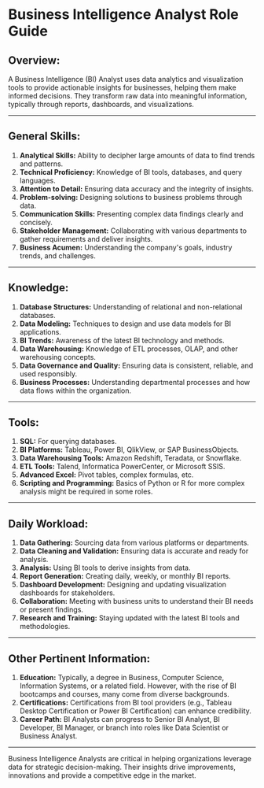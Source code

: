# Business Intelligence Analyst Role Guide


## Overview:
A Business Intelligence (BI) Analyst uses data analytics and visualization tools to provide actionable insights for businesses, helping them make informed decisions. They transform raw data into meaningful information, typically through reports, dashboards, and visualizations.

---

## General Skills:
1. **Analytical Skills:** Ability to decipher large amounts of data to find trends and patterns.
2. **Technical Proficiency:** Knowledge of BI tools, databases, and query languages.
3. **Attention to Detail:** Ensuring data accuracy and the integrity of insights.
4. **Problem-solving:** Designing solutions to business problems through data.
5. **Communication Skills:** Presenting complex data findings clearly and concisely.
6. **Stakeholder Management:** Collaborating with various departments to gather requirements and deliver insights.
7. **Business Acumen:** Understanding the company's goals, industry trends, and challenges.

---

## Knowledge:
1. **Database Structures:** Understanding of relational and non-relational databases.
2. **Data Modeling:** Techniques to design and use data models for BI applications.
3. **BI Trends:** Awareness of the latest BI technology and methods.
4. **Data Warehousing:** Knowledge of ETL processes, OLAP, and other warehousing concepts.
5. **Data Governance and Quality:** Ensuring data is consistent, reliable, and used responsibly.
6. **Business Processes:** Understanding departmental processes and how data flows within the organization.

---

## Tools:
1. **SQL:** For querying databases.
2. **BI Platforms:** Tableau, Power BI, QlikView, or SAP BusinessObjects.
3. **Data Warehousing Tools:** Amazon Redshift, Teradata, or Snowflake.
4. **ETL Tools:** Talend, Informatica PowerCenter, or Microsoft SSIS.
5. **Advanced Excel:** Pivot tables, complex formulas, etc.
6. **Scripting and Programming:** Basics of Python or R for more complex analysis might be required in some roles.

---

## Daily Workload:
1. **Data Gathering:** Sourcing data from various platforms or departments.
2. **Data Cleaning and Validation:** Ensuring data is accurate and ready for analysis.
3. **Analysis:** Using BI tools to derive insights from data.
4. **Report Generation:** Creating daily, weekly, or monthly BI reports.
5. **Dashboard Development:** Designing and updating visualization dashboards for stakeholders.
6. **Collaboration:** Meeting with business units to understand their BI needs or present findings.
7. **Research and Training:** Staying updated with the latest BI tools and methodologies.

---

## Other Pertinent Information:
1. **Education:** Typically, a degree in Business, Computer Science, Information Systems, or a related field. However, with the rise of BI bootcamps and courses, many come from diverse backgrounds.
2. **Certifications:** Certifications from BI tool providers (e.g., Tableau Desktop Certification or Power BI Certification) can enhance credibility.
3. **Career Path:** BI Analysts can progress to Senior BI Analyst, BI Developer, BI Manager, or branch into roles like Data Scientist or Business Analyst.

---

Business Intelligence Analysts are critical in helping organizations leverage data for strategic decision-making. Their insights drive improvements, innovations and provide a competitive edge in the market.